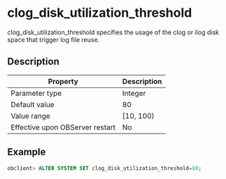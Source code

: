 clog_disk_utilization_threshold 
====================================================

clog_disk_utilization_threshold specifies the usage of the clog or ilog disk space that trigger log file reuse. 

Description 
--------------------------------



|            Property             | Description |
|---------------------------------|-------------|
| Parameter type                  | Integer     |
| Default value                   | 80          |
| Value range                     | \[10, 100)  |
| Effective upon OBServer restart | No          |



Example 
----------------------------

```sql
obclient> ALTER SYSTEM SET clog_disk_utilization_threshold=80;
```


